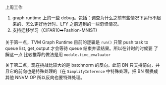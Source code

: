 上周工作

1. graph runtime 上的一些 debug。包括：调查为什么之前有些情况下运行不起来的、怎么更好地计时、LFY 之前遇到的一些奇怪情况。
2. 支持迁移学习（CIFAR10➡️Fashion-MNIST)

关于第一点，TVM Graph Runtime 目前的逻辑是 `run()` 只管 push task to queue list, get_output 才会等待 queue 结束并读结果。所以在计时的时候要 了解这一点
比较推荐的做法是用 `module.time_evaluator`

关于第二点，现在挑战比较大的是 batchnorm 的反向。此前 BN 只支持前向，并且它的前向也是特殊处理的（在 `SimplifyInference` 中特殊处理，把 BN 替换成其他 NNVM OP
所以反向也要特殊处理。

